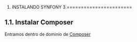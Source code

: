 1. INSTALANDO SYNFONY 3
=======================

1.1. Instalar Composer
----------------------
Entramos dentro de dominio de [Composer](https://getcomposer.org/download/)
